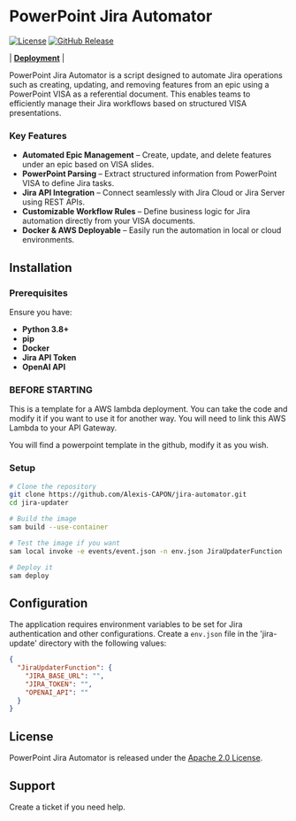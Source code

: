 <!--
SPDX-FileCopyrightText: Copyright (c) 2025. All rights reserved.
SPDX-License-Identifier: Apache-2.0

Licensed under the Apache License, Version 2.0 (the "License");
you may not use this file except in compliance with the License.
You may obtain a copy of the License at

http://www.apache.org/licenses/LICENSE-2.0

Unless required by applicable law or agreed to in writing, software
distributed under the License is distributed on an "AS IS" BASIS,
WITHOUT WARRANTIES OR CONDITIONS OF ANY KIND, either express or implied.
See the License for the specific language governing permissions and
limitations under the License.
-->

# PowerPoint Jira Automator

[![License](https://img.shields.io/badge/License-Apache_2.0-blue.svg)](https://opensource.org/licenses/Apache-2.0)
[![GitHub Release](https://img.shields.io/github/v/release/Alexis-CAPON/jira-automator)](https://github.com/Alexis-CAPON/jira-automator/releases/latest)

| **[Deployment](deploy/jira-automator/README.md)** |

PowerPoint Jira Automator is a script designed to automate Jira operations such as creating, updating, and removing features from an epic using a PowerPoint VISA as a referential document. This enables teams to efficiently manage their Jira workflows based on structured VISA presentations.

### Key Features

- **Automated Epic Management** – Create, update, and delete features under an epic based on VISA slides.
- **PowerPoint Parsing** – Extract structured information from PowerPoint VISA to define Jira tasks.
- **Jira API Integration** – Connect seamlessly with Jira Cloud or Jira Server using REST APIs.
- **Customizable Workflow Rules** – Define business logic for Jira automation directly from your VISA documents.
- **Docker & AWS Deployable** – Easily run the automation in local or cloud environments.

## Installation

### Prerequisites

Ensure you have:

- **Python 3.8+**
- **pip**
- **Docker**
- **Jira API Token**
- **OpenAI API**

### BEFORE STARTING

This is a template for a AWS lambda deployment. You can take the code and modify it if you want to use it for another way.
You will need to link this AWS Lambda to your API Gateway.

You will find a powerpoint template in the github, modify it as you wish.

### Setup

```bash
# Clone the repository
git clone https://github.com/Alexis-CAPON/jira-automator.git
cd jira-updater

# Build the image
sam build --use-container

# Test the image if you want
sam local invoke -e events/event.json -n env.json JiraUpdaterFunction

# Deploy it
sam deploy
```

## Configuration

The application requires environment variables to be set for Jira authentication and other configurations.
Create a `env.json` file in the 'jira-update' directory with the following values:

```json
{
  "JiraUpdaterFunction": {
    "JIRA_BASE_URL": "",
    "JIRA_TOKEN": "",
    "OPENAI_API": ""
  }
}
```

## License

PowerPoint Jira Automator is released under the [Apache 2.0 License](http://www.apache.org/licenses/LICENSE-2.0).

## Support

Create a ticket if you need help.
